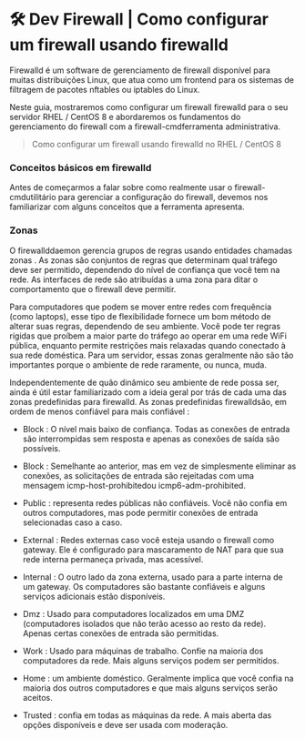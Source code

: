 # 🛠 Dev Firewall | Como configurar um firewall usando firewalld

Firewalld é um software de gerenciamento de firewall disponível para muitas distribuições Linux, que atua como um frontend para os sistemas de filtragem de pacotes nftables ou iptables do Linux. </br>

Neste guia, mostraremos como configurar um firewall firewalld para o seu servidor RHEL / CentOS 8 e abordaremos os fundamentos do gerenciamento do firewall com a firewall-cmdferramenta administrativa.

> Como configurar um firewall usando firewalld no  RHEL / CentOS 8

### Conceitos básicos em firewalld

Antes de começarmos a falar sobre como realmente usar o firewall-cmdutilitário para gerenciar a configuração do firewall, devemos nos familiarizar com alguns conceitos que a ferramenta apresenta.

### Zonas

O firewallddaemon gerencia grupos de regras usando entidades chamadas zonas . As zonas são conjuntos de regras que determinam qual tráfego deve ser permitido, dependendo do nível de confiança que você tem na rede. As interfaces de rede são atribuídas a uma zona para ditar o comportamento que o firewall deve permitir.</br>

Para computadores que podem se mover entre redes com frequência (como laptops), esse tipo de flexibilidade fornece um bom método de alterar suas regras, dependendo de seu ambiente. Você pode ter regras rígidas que proíbem a maior parte do tráfego ao operar em uma rede WiFi pública, enquanto permite restrições mais relaxadas quando conectado à sua rede doméstica. Para um servidor, essas zonas geralmente não são tão importantes porque o ambiente de rede raramente, ou nunca, muda.</br>

Independentemente de quão dinâmico seu ambiente de rede possa ser, ainda é útil estar familiarizado com a ideia geral por trás de cada uma das zonas predefinidas para firewalld. As zonas predefinidas firewalldsão, em ordem de menos confiável para mais confiável : </br>

* Block : O nível mais baixo de confiança. Todas as conexões de entrada são interrompidas sem resposta e apenas as conexões de saída são possíveis. </br>

* Block : Semelhante ao anterior, mas em vez de simplesmente eliminar as conexões, as solicitações de entrada são rejeitadas com uma mensagem icmp-host-prohibitedou icmp6-adm-prohibited.

* Public : representa redes públicas não confiáveis. Você não confia em outros computadores, mas pode permitir conexões de entrada selecionadas caso a caso.

* External : Redes externas caso você esteja usando o firewall como gateway. Ele é configurado para mascaramento de NAT para que sua rede interna permaneça privada, mas acessível.

* Internal : O outro lado da zona externa, usado para a parte interna de um gateway. Os computadores são bastante confiáveis ​​e alguns serviços adicionais estão disponíveis.

* Dmz : Usado para computadores localizados em uma DMZ (computadores isolados que não terão acesso ao resto da rede). Apenas certas conexões de entrada são permitidas.

* Work : Usado para máquinas de trabalho. Confie na maioria dos computadores da rede. Mais alguns serviços podem ser permitidos.

* Home : um ambiente doméstico. Geralmente implica que você confia na maioria dos outros computadores e que mais alguns serviços serão aceitos.

* Trusted : confia em todas as máquinas da rede. A mais aberta das opções disponíveis e deve ser usada com moderação.
